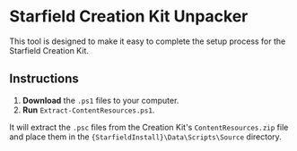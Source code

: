 # Starfield Creation Kit Unpacker

This tool is designed to make it easy to complete the setup process for the Starfield Creation Kit.

## Instructions

1. **Download** the `.ps1` files to your computer.
2. **Run** `Extract-ContentResources.ps1`.

It will extract the `.psc` files from the Creation Kit's `ContentResources.zip` file and place them in the `{StarfieldInstall}\Data\Scripts\Source` directory.
